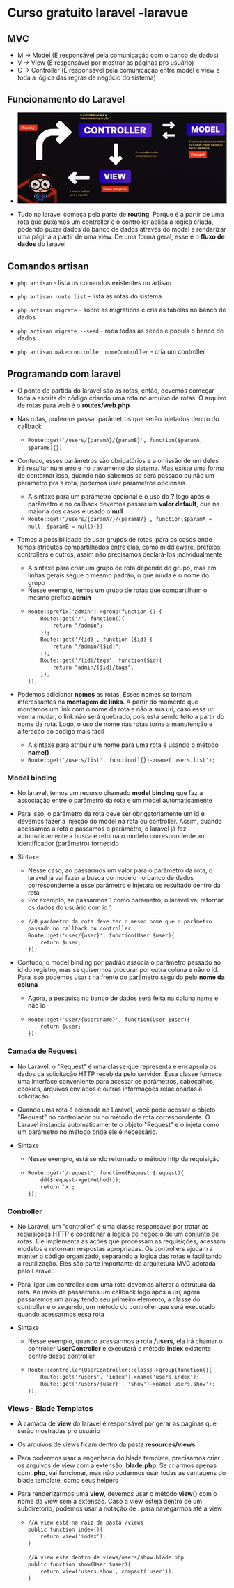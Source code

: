 # Curso gratuito laravel -laravue

## MVC
- M -> Model (É responsável pela comunicação com o banco de dados)
- V -> View (É responsável por mostrar as páginas pro usuário)
- C -> Controller (É responsável pela comunicação entre model e view e toda a lógica das regras de negócio do sistema)

## Funcionamento do Laravel
- <img src="./public/assets/imgs/conteudo/logica-de-funcionamento-laravel.webp">

- Tudo no laravel começa pela parte de **routing**. Porque é a partir de uma rota que puxamos um controller e o controller aplica a lógica criada, podendo puxar dados do banco de dados através do model e renderizar uma página a partir de uma view. De uma forma geral, esse é o **fluxo de dados** do laravel

## Comandos artisan
- `php artisan` - lista os comandos existentes no artisan

- `php artisan route:list` - lista as rotas do sistema

- `php artisan migrate` - sobre as migrations e cria as tabelas no banco de dados

- `php artisan migrate --seed` - roda todas as seeds e popula o banco de dados

- `php artisan make:controller nomeController` - cria um controller

## Programando com laravel
- O ponto de partida do laravel são as rotas, então, devemos começar toda a escrita do código criando uma rota no arquivo de rotas. O arquivo de rotas para web é o **routes/web.php**

- Nas rotas, podemos passar parâmetros que serão injetados dentro do callback
    - `Route::get('/users/{paramA}/{paramB}', function($paramA, $paramB){})`

- Contudo, esses parâmetros são obrigatórios e a omissão de um deles irá resultar num erro e no travamento do sistema. Mas existe uma forma de contornar isso, quando não sabemos se será passado ou não um parâmetro pra a rota, podemos usar parâmetros opcionais
    - A sintaxe para um parâmetro opcional é o uso do **?** logo após o parâmetro e no callback devemos passar um **valor default**, que na maioria dos casos é usado o **null**
    - `Route::get('/users/{paramA?}/{paramB?}', function($paramA = null, $paramB = null){})`

- Temos a possibilidade de usar grupos de rotas, para os casos onde temos atributos compartilhados entre elas, como middleware, prefixos, controllers e outros, assim não precisamos declará-los individualmente
    - A sintaxe para criar um grupo de rota depende do grupo, mas em linhas gerais segue o mesmo padrão, o que muda é o nome do grupo
    - Nesse exemplo, temos um grupo de rotas que compartilham o mesmo prefixo **admin** 
    -   ```
        Route::prefix('admin')->group(function () {
            Route::get('/', function(){
                return "/admin";
            });
            Route::get('/{id}', function ($id) {
                return "/admin/{$id}";
            });
            Route::get('/{id}/tags', function($id){
                return "admin/{$id}/tags";
            });
        });
        ```

- Podemos adicionar **nomes** as rotas. Esses nomes se tornam interessantes na **montagem de links**. A partir do momento que montamos um link com o nome da rota e não a sua uri, caso essa uri venha mudar, o link não será quebrado, pois esta sendo feito a partir do nome da rota. Logo, o uso de nome nas rotas torna a manutenção e alteração do código mais fácil
    - A sintaxe para atribuir um nome para uma rota é usando o método **name()** 
    - `Route::get('/users/list', function(){})->name('users.list');`

### Model binding
- No laravel, temos um recurso chamado **model binding** que faz a associação entre o parâmetro da rota e um model automaticamente

- Para isso, o parâmetro da rota deve ser obrigatoriamente um id e devemos fazer a injeção do model na rota ou controller. Assim, quando acessamos a rota e passamos o parâmetro, o laravel já faz automaticamente a busca e retorna o modelo correspondente ao identificador (parâmetro) fornecido

- Sintaxe
    - Nesse caso, ao passarmos um valor para o parâmetro da rota, o laravel já vai fazer a busca do modelo no banco de dados correspondente a esse parâmetro e injetara os resultado dentro da rota
    - Por exemplo, se passarmos 1 como parâmetro, o laravel vai retornar os dados do usuário com id 1
    -   ```
        //O parâmetro da rota deve ter o mesmo nome que o parâmetro passado no callback ou controller
        Route::get('user/{user}', function(User $user){
            return $user;
        });
        ```

- Contudo, o model binding por padrão associa o parâmetro passado ao id do registro, mas se quisermos procurar por outra coluna e não o id. Para isso podemos usar **:** na frente do parâmetro seguido pelo **nome da coluna**
    - Agora, a pesquisa no banco de dados será feita na coluna name e não id
    -   ```
        Route::get('user/{user:name}', function(User $user){
            return $user;
        });
        ```

### Camada de Request
- No Laravel, o "Request" é uma classe que representa e encapsula os dados da solicitação HTTP recebida pelo servidor. Essa classe fornece uma interface conveniente para acessar os parâmetros, cabeçalhos, cookies, arquivos enviados e outras informações relacionadas à solicitação.

- Quando uma rota é acionada no Laravel, você pode acessar o objeto "Request" no controlador ou no método de rota correspondente. O Laravel instancia automaticamente o objeto "Request" e o injeta como um parâmetro no método onde ele é necessário.

- Sintaxe
    - Nesse exemplo, está sendo retornado o método http da requisição
    -   ```
        Route::get('/request', function(Request $request){
            dd($request->getMethod());
            return 'x';
        });
        ```

### Controller
- No Laravel, um "controller" é uma classe responsável por tratar as requisições HTTP e coordenar a lógica de negócio de um conjunto de rotas. Ele implementa as ações que processam as requisições, acessam modelos e retornam respostas apropriadas. Os controllers ajudam a manter o código organizado, separando a lógica das rotas e facilitando a reutilização. Eles são parte importante da arquitetura MVC adotada pelo Laravel.

- Para ligar um controller com uma rota devemos alterar a estrutura da rota. Ao invés de passarmos um callback logo após a uri, agora passaremos um array tendo seu primeiro elemento, a classe do controller e o segundo, um método do controller que será executado quando acessarmos essa rota

- Sintaxe
    - Nesse exemplo, quando acessarmos a rota **/users**, ela irá chamar o controller **UserController** e executará o método **index** existente dentro desse controller
    -   ```
        Route::controller(UserController::class)->group(function(){
            Route::get('/users', 'index')->name('users.index');
            Route::get('/users/{user}', 'show')->name('users.show');
        });
        ```

### Views - Blade Templates
- A camada de **view** do laravel é responsável por gerar as páginas que serão mostradas pro usuário

- Os arquivos de views ficam dentro da pasta **resources/views**

- Para podermos usar a engenharia do blade template, precisamos criar os arquivos de view com a extensão **.blade.php**. Se criarmos apenas com **.php**, vai funcionar, mas não podermos usar todas as vantagens do blade template, como seus helpers

- Para renderizarmos uma **view**, devemos usar o método **view()** com o nome da view sem a extensão. Caso a view esteja dentro de um subdiretorio, podemos usar a notação de . para navegarmos até a view
    -   ```
        //A view está na raiz da pasta /views
        public function index(){
            return view('index');
        }

        //A view esta dentro de views/users/show.blade.php
        public function show(User $user){
            return view('users.show', compact('user'));
        }
        ```